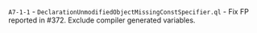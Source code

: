 `A7-1-1` - `DeclarationUnmodifiedObjectMissingConstSpecifier.ql`
    - Fix FP reported in #372. Exclude compiler generated variables.